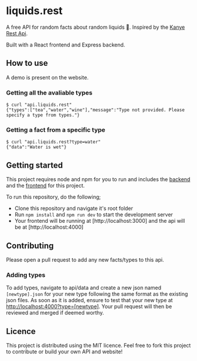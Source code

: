 # liquids.rest

A free API for random facts about random liquids 🫗. Inspired by the [Kanye Rest Api](https://kanye.rest).

Built with a React frontend and Express backend.

## How to use

A demo is present on the website.

### Getting all the avaliable types

```shell
$ curl "api.liquids.rest"
{"types":["tea","water","wine"],"message":"Type not provided. Please specify a type from types."}
```

### Getting a fact from a specific type

```shell
$ curl "api.liquids.rest?type=water"
{"data":"Water is wet"}
```

## Getting started

This project requires node and npm for you to run and includes the [backend](api.liquids.rest) and the [frontend](liquids.rest) for this project.

To run this repository, do the following;

* Clone this repository and navigate it's root folder
* Run `npm install` and `npm run dev` to start the development server
* Your frontend will be running at [http://localhost:3000] and the api will be at [http://localhost:4000]

## Contributing

Please open a pull request to add any new facts/types to this api.

### Adding types

To add types, navigate to api/data and create a new json named `[newtype].json` for your new type following the same format as the existing json files. As soon as it is added, ensure to test that your new type at [http://localhost:4000?type=[newtype]](http://localhost:4000). Your pull request will then be reviewed and merged if deemed worthy.

## Licence

This project is distributed using the MIT licence. Feel free to fork this project to contribute or build your own API and website!
